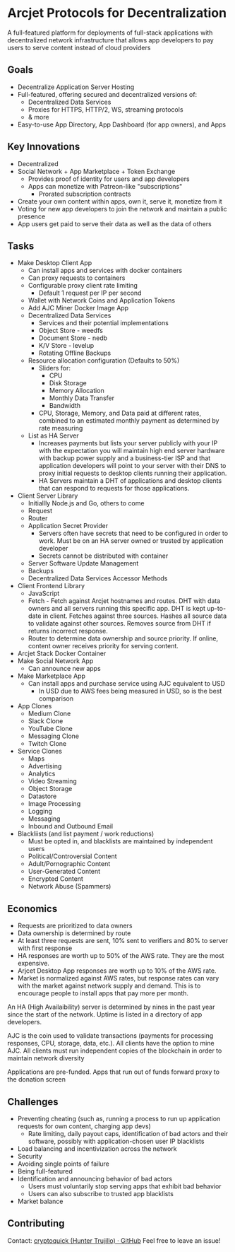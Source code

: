 # Arcjet Protocols for Decentralization
A full-featured platform for deployments of full-stack applications with decentralized network infrastructure that allows app developers to pay users to serve content instead of cloud providers

## Goals
* Decentralize Application Server Hosting
* Full-featured, offering secured and decentralized versions of:
	* Decentralized Data Services
	* Proxies for HTTPS, HTTP/2, WS, streaming protocols
	* & more
* Easy-to-use App Directory, App Dashboard (for app owners), and Apps

## Key Innovations
* Decentralized 
* Social Network + App Marketplace + Token Exchange
	* Provides proof of identity for users and app developers
	* Apps can monetize with Patreon-like "subscriptions"
		* Prorated subscription contracts
* Create your own content within apps, own it, serve it, monetize from it
* Voting for new app developers to join the network and maintain a public presence
* App users get paid to serve their data as well as the data of others

## Tasks
- Make Desktop Client App
	- Can install apps and services with docker containers
	- Can proxy requests to containers
	- Configurable proxy client rate limiting
		- Default 1 request per IP per second
	- Wallet with Network Coins and Application Tokens
	- Add AJC Miner Docker Image App
	- Decentralized Data Services
		- Services and their potential implementations
		- Object Store - weedfs
		- Document Store - nedb
		- K/V Store - levelup
		- Rotating Offline Backups
	- Resource allocation configuration (Defaults to 50%)
		- Sliders for:
			- CPU
			- Disk Storage
			- Memory Allocation
			- Monthly Data Transfer
			- Bandwidth
		- CPU, Storage, Memory, and Data paid at different rates, combined to an estimated monthly payment as determined by rate measuring
	- List as HA Server
		- Increases payments but lists your server publicly with your IP with the expectation you will maintain high end server hardware with backup power supply and a business-tier ISP and that application developers will point to your server with their DNS to proxy initial requests to desktop clients running their application.
		- HA Servers maintain a DHT of applications and desktop clients that can respond to requests for those applications.
- Client Server Library
	- Initiallly Node.js and Go, others to come
	- Request
	- Router
	- 	Application Secret Provider
		- Servers often have secrets that need to be configured in order to work. Must be on an HA server owned or trusted by application developer
		- Secrets cannot be distributed with container
	- Server Software Update Management
	- Backups
	- Decentralized Data Services Accessor Methods
- Client Frontend Library
	- JavaScript
	- Fetch - Fetch against Arcjet hostnames and routes. DHT with data owners and all servers running this specific app. DHT is kept up-to-date in client. Fetches against three sources. Hashes all source data to validate against other sources. Removes source from DHT if returns incorrect response.
	- Router to determine data ownership and source priority. If online, content owner receives priority for serving content.
- Arcjet Stack Docker Container
- Make Social Network App
	- Can announce new apps
- Make Marketplace App
	- Can install apps and purchase service using AJC equivalent to USD
		- In USD due to AWS fees being measured in USD, so is the best comparison
- App Clones
	- Medium Clone
	- Slack Clone
	- YouTube Clone
	- Messaging Clone
	- Twitch Clone
- Service Clones
	- Maps
	- Advertising
	- Analytics
	- Video Streaming
	- Object Storage
	- Datastore
	- Image Processing
	- Logging
	- Messaging
	- 	Inbound and Outbound Email
- Blackliists (and list payment / work reductions)
	- Must be opted in, and blacklists are maintained by independent users
	- Political/Controversial Content
	- Adult/Pornographic Content
	- User-Generated Content
	- Encrypted Content
	- Network Abuse (Spammers)

## Economics
* Requests are prioritized to data owners
* Data ownership is determined by route
* At least three requests are sent, 10% sent to verifiers and 80% to server with first response
* HA responses are worth up to 50% of the AWS rate. They are the most expensive.
* Arjcet Desktop App responses are worth up to 10% of the AWS rate.
* Market is normalized against AWS rates, but response rates can vary with the market against network supply and demand. This is to encourage people to install apps that pay more per month.

An HA (High Availaibility) server is determined by nines in the past year since the start of the network. Uptime is listed in a directory of app developers.

AJC is the coin used to validate transactions (payments for processing responses, CPU, storage, data, etc.).
All clients have the option to mine AJC.
All clients must run independent copies of the blockchain in order to maintain network diversity

Applications are pre-funded. Apps that run out of funds forward proxy to the donation screen

## Challenges
* Preventing cheating (such as, running a process to run up application requests for own content, charging app devs)
	* Rate limiting, daily payout caps, identification of bad actors and their software, possibly with application-chosen user IP blacklists
* Load balancing and incentivization across the network
* Security
* Avoiding single points of failure
* Being full-featured
* Identification and announcing behavior of bad actors
	* Users must voluntarily stop serving apps that exhibit bad behavior
	* Users can also subscribe to trusted app blacklists
* Market balance

## Contributing
Contact: [cryptoquick (Hunter Trujillo) · GitHub](https://github.com/cryptoquick)
Feel free to leave an issue!
